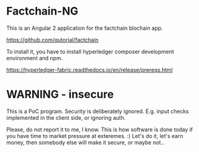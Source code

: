 # Factchain-NG

This is an Angular 2 application for the factchain
blochain app.

https://github.com/qutorial/factchain

To install it, you have to install hyperledger composer
development environment and npm. 

https://hyperledger-fabric.readthedocs.io/en/release/prereqs.html

# WARNING - insecure

This is a PoC program. Security is deliberately ignored. E.g. input checks implemented 
in the client side, or ignoring auth.

Please, do not report it to me, I know.
This is how software is done today if you have time to market pressure at exteremes. :)
Let's do it, let's earn money, then somebody else will make it secure, or maybe not..

